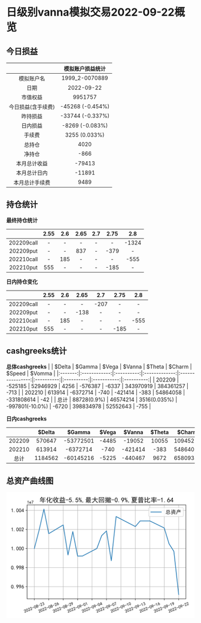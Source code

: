 # 日级别vanna模拟交易2022-09-22概览
## 今日损益
|                    | 模拟账户损益统计   |
|:-------------------:|:-------------------:|
| 模拟账户名         | 1999_2-0070889     |
| 日期               | 2022-09-22         |
| 市值权益           | 9951757            |
| 今日损益(含手续费) | -45268 (-0.454%)   |
| 昨持损益           | -33744 (-0.337%)   |
| 日内损益           | -8269 (-0.083%)    |
| 手续费             | 3255 (0.033%)      |
| 总持仓             | 4020               |
| 净持仓             | -866               |
| 本月总计收益       | -79413             |
| 本月总计日内       | -11891             |
| 本月总计手续费     | 9489               |

## 持仓统计
**最终持仓统计**

|            | 2.55   | 2.6   | 2.65   | 2.7   | 2.75   | 2.8   |
|:-----------:|:-------:|:------:|:-------:|:------:|:-------:|:------:|
| 202209call | -      | -     | -      | -     | -      | -1324 |
| 202209put  | -      | -     | 837    | -     | -379   | -     |
| 202210call | -      | 185   | -      | -     | -      | -555  |
| 202210put  | 555    | -     | -      | -     | -185   | -     |

**日内持仓变化**

|            | 2.55   | 2.6   | 2.65   | 2.7   | 2.75   | 2.8   |
|:-----------:|:-------:|:------:|:-------:|:------:|:-------:|:------:|
| 202209call | -      | -     | -      | -207  | -      | -     |
| 202209put  | -      | -     | -138   | -     | -      | -     |
| 202210call | -      | 185   | -      | -     | -      | -555  |
| 202210put  | 555    | -     | -      | -     | -185   | -     |

## cashgreeks统计

**总体cashgreeks**
|        | \$Delta     | \$Gamma   | \$Vega       | \$Vanna         | \$Theta   | \$Charm   | \$Speed    | \$Vomma   |
|:-------:|:------------:|:----------:|:-------------:|:----------------:|:----------:|:----------:|:-----------:|:----------:|
| 202209 | -525185     | 52946929  | 4256         | -576387         | -6337     | 343970919 | 384361257  | -713      |
| 202210 | 613914      | -6372714  | -740         | -421414         | -383      | 54864058  | -331808614 | -42       |
| 总计   | 88728(0.9%) | 46574214  | 3516(0.035%) | -997801(-10.0%) | -6720     | 398834978 | 52552643   | -755      |

**日内cashgreeks**

|        | \$Delta   | \$Gamma   | \$Vega   | \$Vanna   | \$Theta   | \$Charm   | \$Speed    | \$Vomma   |
|:-------:|:----------:|:----------:|:---------:|:----------:|:----------:|:----------:|:-----------:|:----------:|
| 202209 | 570647    | -53772501 | -4485    | -19052    | 10055     | 10945287  | -44294924  | -37       |
| 202210 | 613914    | -6372714  | -740     | -421414   | -383      | 54864058  | -331808614 | -42       |
| 总计   | 1184562   | -60145216 | -5225    | -440467   | 9672      | 65809346  | -376103538 | -80       |

## 总资产曲线图

![](netvalue20220922.png)